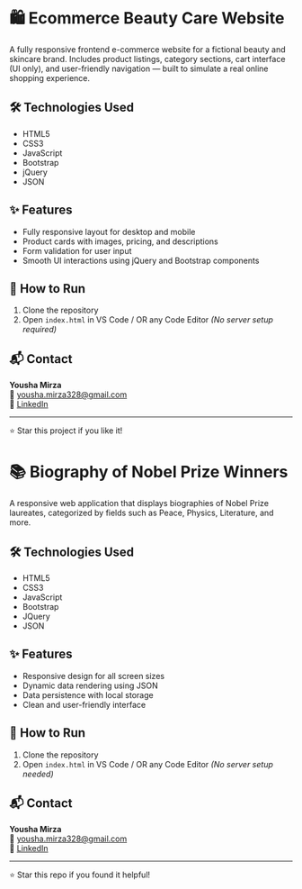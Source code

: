 # 🛍️ Ecommerce Beauty Care Website

A fully responsive frontend e-commerce website for a fictional beauty and skincare brand. Includes product listings, category sections, cart interface (UI only), and user-friendly navigation — built to simulate a real online shopping experience.

## 🛠️ Technologies Used

- HTML5  
- CSS3  
- JavaScript  
- Bootstrap  
- jQuery
- JSON

## ✨ Features

- Fully responsive layout for desktop and mobile  
- Product cards with images, pricing, and descriptions  
- Form validation for user input  
- Smooth UI interactions using jQuery and Bootstrap components

## 📁 How to Run

1. Clone the repository  
2. Open `index.html` in VS Code / OR any Code Editor
*(No server setup required)*

## 📬 Contact

**Yousha Mirza**  
📧 yousha.mirza328@gmail.com  
🔗 [LinkedIn](https://linkedin.com/in/yousha-mirza-5886a5281)

---

⭐ Star this project if you like it!







# 📚 Biography of Nobel Prize Winners

A responsive web application that displays biographies of Nobel Prize laureates, categorized by fields such as Peace, Physics, Literature, and more.

## 🛠️ Technologies Used

- HTML5  
- CSS3  
- JavaScript  
- Bootstrap
- JQuery  
- JSON  

## ✨ Features

- Responsive design for all screen sizes  
- Dynamic data rendering using JSON  
- Data persistence with local storage  
- Clean and user-friendly interface

## 📁 How to Run

1. Clone the repository  
2. Open `index.html` in VS Code / OR any Code Editor
*(No server setup needed)*

## 📬 Contact

**Yousha Mirza**  
📧 yousha.mirza328@gmail.com  
🔗 [LinkedIn](https://linkedin.com/in/yousha-mirza-5886a5281)

---

⭐ Star this repo if you found it helpful!
